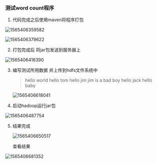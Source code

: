 ### 测试word count程序

1. 代码完成之后使用maven将程序打包 

![1565406359582](C:\Users\root\AppData\Roaming\Typora\typora-user-images\1565406359582.png)

![1565406379622](C:\Users\root\AppData\Roaming\Typora\typora-user-images\1565406379622.png)

2. 打包完成后 将jar包发送到服务器上

![1565406416390](C:\Users\root\AppData\Roaming\Typora\typora-user-images\1565406416390.png)

3. 编写测试所用数据 并上传到hdfs文件系统中

   

   > hello world
   > hello tom
   > hello jim
   > jim is a bad boy
   > hello jack
   > hello baby

   ![1565406618041](C:\Users\root\AppData\Roaming\Typora\typora-user-images\1565406618041.png)

   

4. 启动hadoop运行jar包

![1565406487754](C:\Users\root\AppData\Roaming\Typora\typora-user-images\1565406487754.png)

5. 结果完成 

   ![1565406650517](C:\Users\root\AppData\Roaming\Typora\typora-user-images\1565406650517.png)

   查看结果

![1565406681352](C:\Users\root\AppData\Roaming\Typora\typora-user-images\1565406681352.png)

